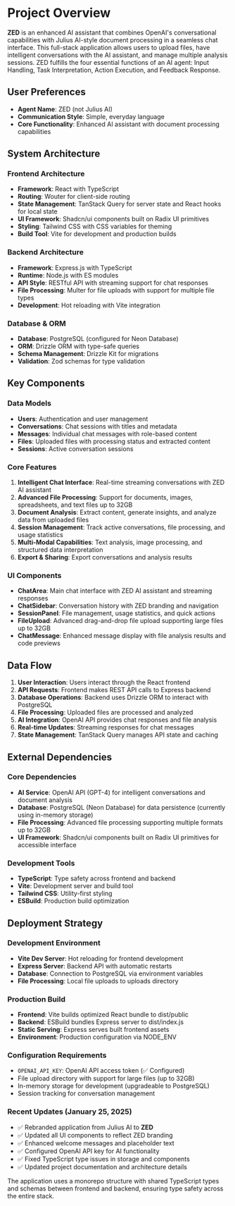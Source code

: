 # Project Overview

**ZED** is an enhanced AI assistant that combines OpenAI's conversational capabilities with Julius AI-style document processing in a seamless chat interface. This full-stack application allows users to upload files, have intelligent conversations with the AI assistant, and manage multiple analysis sessions. ZED fulfills the four essential functions of an AI agent: Input Handling, Task Interpretation, Action Execution, and Feedback Response.

## User Preferences

- **Agent Name**: ZED (not Julius AI)
- **Communication Style**: Simple, everyday language
- **Core Functionality**: Enhanced AI assistant with document processing capabilities

## System Architecture

### Frontend Architecture
- **Framework**: React with TypeScript
- **Routing**: Wouter for client-side routing
- **State Management**: TanStack Query for server state and React hooks for local state
- **UI Framework**: Shadcn/ui components built on Radix UI primitives
- **Styling**: Tailwind CSS with CSS variables for theming
- **Build Tool**: Vite for development and production builds

### Backend Architecture
- **Framework**: Express.js with TypeScript
- **Runtime**: Node.js with ES modules
- **API Style**: RESTful API with streaming support for chat responses
- **File Processing**: Multer for file uploads with support for multiple file types
- **Development**: Hot reloading with Vite integration

### Database & ORM
- **Database**: PostgreSQL (configured for Neon Database)
- **ORM**: Drizzle ORM with type-safe queries
- **Schema Management**: Drizzle Kit for migrations
- **Validation**: Zod schemas for type validation

## Key Components

### Data Models
- **Users**: Authentication and user management
- **Conversations**: Chat sessions with titles and metadata
- **Messages**: Individual chat messages with role-based content
- **Files**: Uploaded files with processing status and extracted content
- **Sessions**: Active conversation sessions

### Core Features
1. **Intelligent Chat Interface**: Real-time streaming conversations with ZED AI assistant
2. **Advanced File Processing**: Support for documents, images, spreadsheets, and text files up to 32GB
3. **Document Analysis**: Extract content, generate insights, and analyze data from uploaded files
4. **Session Management**: Track active conversations, file processing, and usage statistics
5. **Multi-Modal Capabilities**: Text analysis, image processing, and structured data interpretation
6. **Export & Sharing**: Export conversations and analysis results

### UI Components
- **ChatArea**: Main chat interface with ZED AI assistant and streaming responses
- **ChatSidebar**: Conversation history with ZED branding and navigation
- **SessionPanel**: File management, usage statistics, and quick actions
- **FileUpload**: Advanced drag-and-drop file upload supporting large files up to 32GB
- **ChatMessage**: Enhanced message display with file analysis results and code previews

## Data Flow

1. **User Interaction**: Users interact through the React frontend
2. **API Requests**: Frontend makes REST API calls to Express backend
3. **Database Operations**: Backend uses Drizzle ORM to interact with PostgreSQL
4. **File Processing**: Uploaded files are processed and analyzed
5. **AI Integration**: OpenAI API provides chat responses and file analysis
6. **Real-time Updates**: Streaming responses for chat messages
7. **State Management**: TanStack Query manages API state and caching

## External Dependencies

### Core Dependencies
- **AI Service**: OpenAI API (GPT-4) for intelligent conversations and document analysis
- **Database**: PostgreSQL (Neon Database) for data persistence (currently using in-memory storage)
- **File Processing**: Advanced file processing supporting multiple formats up to 32GB
- **UI Framework**: Shadcn/ui components built on Radix UI primitives for accessible interface

### Development Tools
- **TypeScript**: Type safety across frontend and backend
- **Vite**: Development server and build tool
- **Tailwind CSS**: Utility-first styling
- **ESBuild**: Production build optimization

## Deployment Strategy

### Development Environment
- **Vite Dev Server**: Hot reloading for frontend development
- **Express Server**: Backend API with automatic restarts
- **Database**: Connection to PostgreSQL via environment variables
- **File Processing**: Local file uploads to uploads directory

### Production Build
- **Frontend**: Vite builds optimized React bundle to dist/public
- **Backend**: ESBuild bundles Express server to dist/index.js
- **Static Serving**: Express serves built frontend assets
- **Environment**: Production configuration via NODE_ENV

### Configuration Requirements
- `OPENAI_API_KEY`: OpenAI API access token (✅ Configured)
- File upload directory with support for large files (up to 32GB)
- In-memory storage for development (upgradeable to PostgreSQL)
- Session tracking for conversation management

### Recent Updates (January 25, 2025)
- ✅ Rebranded application from Julius AI to **ZED**
- ✅ Updated all UI components to reflect ZED branding
- ✅ Enhanced welcome messages and placeholder text
- ✅ Configured OpenAI API key for AI functionality
- ✅ Fixed TypeScript type issues in storage and components
- ✅ Updated project documentation and architecture details

The application uses a monorepo structure with shared TypeScript types and schemas between frontend and backend, ensuring type safety across the entire stack.